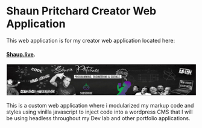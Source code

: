 # Shaun Pritchard Creator Web Application
This web application is for my creator web application located here:
#### [Shaup.live](https://shunp.live).  

![Shaun P Live Web App](/assets/banner.png)

This is a custom web application where i modularized my markup code and styles using vinilla javascript to inject code into a wordpress CMS that I will be using headless throughout my Dev lab and other portfolio applications.

